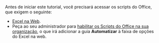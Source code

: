 Antes de iniciar este tutorial, você precisará acessar os scripts do Office, que exigem o seguinte:

- [Excel na Web](https://www.office.com/launch/excel).
- Peça ao seu administrador para [habilitar os Scripts do Office na sua organização](https://support.office.com/article/office-scripts-settings-in-m365-19d3c51a-6ca2-40ab-978d-60fa49554dcf), o que irá adicionar a guia **Automatizar** à faixa de opções do Excel na web.